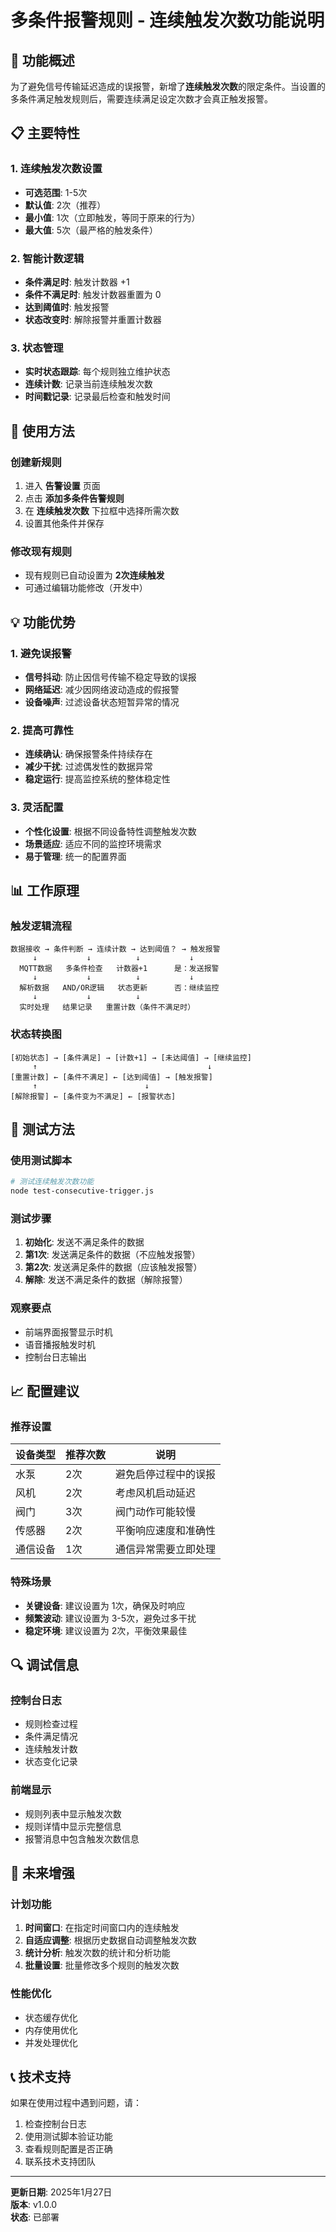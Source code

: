 # 多条件报警规则 - 连续触发次数功能说明

## 🎯 功能概述

为了避免信号传输延迟造成的误报警，新增了**连续触发次数**的限定条件。当设置的多条件满足触发规则后，需要连续满足设定次数才会真正触发报警。

## 📋 主要特性

### 1. 连续触发次数设置
- **可选范围**: 1-5次
- **默认值**: 2次（推荐）
- **最小值**: 1次（立即触发，等同于原来的行为）
- **最大值**: 5次（最严格的触发条件）

### 2. 智能计数逻辑
- **条件满足时**: 触发计数器 +1
- **条件不满足时**: 触发计数器重置为 0
- **达到阈值时**: 触发报警
- **状态改变时**: 解除报警并重置计数器

### 3. 状态管理
- **实时状态跟踪**: 每个规则独立维护状态
- **连续计数**: 记录当前连续触发次数
- **时间戳记录**: 记录最后检查和触发时间

## 🔧 使用方法

### 创建新规则
1. 进入 **告警设置** 页面
2. 点击 **添加多条件告警规则**
3. 在 **连续触发次数** 下拉框中选择所需次数
4. 设置其他条件并保存

### 修改现有规则
- 现有规则已自动设置为 **2次连续触发**
- 可通过编辑功能修改（开发中）

## 💡 功能优势

### 1. 避免误报警
- **信号抖动**: 防止因信号传输不稳定导致的误报
- **网络延迟**: 减少因网络波动造成的假报警
- **设备噪声**: 过滤设备状态短暂异常的情况

### 2. 提高可靠性
- **连续确认**: 确保报警条件持续存在
- **减少干扰**: 过滤偶发性的数据异常
- **稳定运行**: 提高监控系统的整体稳定性

### 3. 灵活配置
- **个性化设置**: 根据不同设备特性调整触发次数
- **场景适应**: 适应不同的监控环境需求
- **易于管理**: 统一的配置界面

## 📊 工作原理

### 触发逻辑流程

```
数据接收 → 条件判断 → 连续计数 → 达到阈值？ → 触发报警
     ↓           ↓          ↓           ↓
  MQTT数据   多条件检查   计数器+1      是：发送报警
     ↓           ↓          ↓           ↓
  解析数据   AND/OR逻辑   状态更新      否：继续监控
     ↓           ↓          ↓
  实时处理   结果记录   重置计数（条件不满足时）
```

### 状态转换图

```
[初始状态] → [条件满足] → [计数+1] → [未达阈值] → [继续监控]
     ↑                                      ↓
[重置计数] ← [条件不满足] ← [达到阈值] → [触发报警]
     ↑                        ↓
[解除报警] ← [条件变为不满足] ← [报警状态]
```

## 🧪 测试方法

### 使用测试脚本
```bash
# 测试连续触发次数功能
node test-consecutive-trigger.js
```

### 测试步骤
1. **初始化**: 发送不满足条件的数据
2. **第1次**: 发送满足条件的数据（不应触发报警）
3. **第2次**: 发送满足条件的数据（应该触发报警）
4. **解除**: 发送不满足条件的数据（解除报警）

### 观察要点
- 前端界面报警显示时机
- 语音播报触发时机
- 控制台日志输出

## 📈 配置建议

### 推荐设置

| 设备类型 | 推荐次数 | 说明 |
|---------|---------|------|
| 水泵 | 2次 | 避免启停过程中的误报 |
| 风机 | 2次 | 考虑风机启动延迟 |
| 阀门 | 3次 | 阀门动作可能较慢 |
| 传感器 | 2次 | 平衡响应速度和准确性 |
| 通信设备 | 1次 | 通信异常需要立即处理 |

### 特殊场景

- **关键设备**: 建议设置为 1次，确保及时响应
- **频繁波动**: 建议设置为 3-5次，避免过多干扰
- **稳定环境**: 建议设置为 2次，平衡效果最佳

## 🔍 调试信息

### 控制台日志
- 规则检查过程
- 条件满足情况
- 连续触发计数
- 状态变化记录

### 前端显示
- 规则列表中显示触发次数
- 规则详情中显示完整信息
- 报警消息中包含触发次数信息

## 🚀 未来增强

### 计划功能
1. **时间窗口**: 在指定时间窗口内的连续触发
2. **自适应调整**: 根据历史数据自动调整触发次数
3. **统计分析**: 触发次数的统计和分析功能
4. **批量设置**: 批量修改多个规则的触发次数

### 性能优化
- 状态缓存优化
- 内存使用优化
- 并发处理优化

## 📞 技术支持

如果在使用过程中遇到问题，请：
1. 检查控制台日志
2. 使用测试脚本验证功能
3. 查看规则配置是否正确
4. 联系技术支持团队

---

**更新日期**: 2025年1月27日  
**版本**: v1.0.0  
**状态**: 已部署 